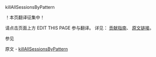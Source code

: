  killAllSessionsByPattern

 ！本页翻译征集中！

请点击页面上方 EDIT THIS PAGE 参与翻译。
详见：
[贡献指南]( https://github.com/whaleal/MongoDB-Manual-zh/blob/master/CONTRIBUTING.md )、
[原文链接](  https://docs.mongodb.com/manual/reference/command/killAllSessionsByPattern/  )。

 参见

原文 - [killAllSessionsByPattern]( https://docs.mongodb.com/manual/reference/command/killAllSessionsByPattern/ )

